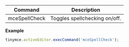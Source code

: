
| Command       | Description                   |
| ------------- | ----------------------------- |
| mceSpellCheck | Toggles spellchecking on/off. |

**Example**

```js
tinymce.activeEditor.execCommand('mceSpellCheck');
```
